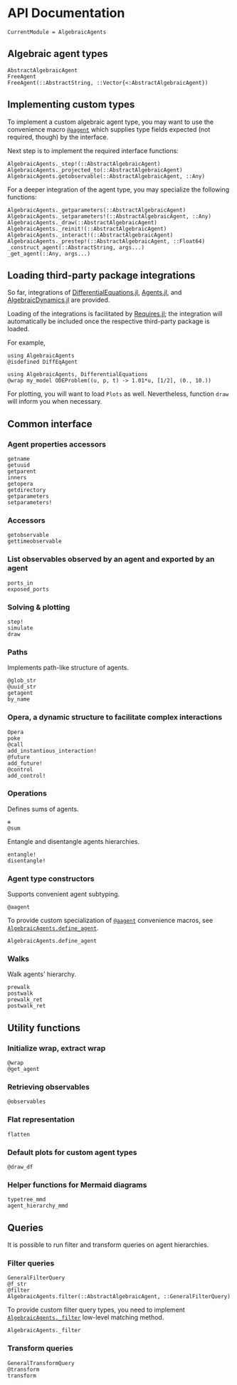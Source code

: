 # API Documentation

```@meta
CurrentModule = AlgebraicAgents
```

## Algebraic agent types

```@docs
AbstractAlgebraicAgent
FreeAgent
FreeAgent(::AbstractString, ::Vector{<:AbstractAlgebraicAgent})
```

## Implementing custom types

To implement a custom algebraic agent type, you may want to use the convenience macro [`@aagent`](@ref) which supplies type fields expected (not required, though) by the interface.

Next step is to implement the required interface functions:

```@docs
AlgebraicAgents._step!(::AbstractAlgebraicAgent)
AlgebraicAgents._projected_to(::AbstractAlgebraicAgent)
AlgebraicAgents.getobservable(::AbstractAlgebraicAgent, ::Any)
```

For a deeper integration of the agent type, you may specialize the following functions:

```@docs
AlgebraicAgents._getparameters(::AbstractAlgebraicAgent)
AlgebraicAgents._setparameters!(::AbstractAlgebraicAgent, ::Any)
AlgebraicAgents._draw(::AbstractAlgebraicAgent)
AlgebraicAgents._reinit!(::AbstractAlgebraicAgent)
AlgebraicAgents._interact!(::AbstractAlgebraicAgent)
AlgebraicAgents._prestep!(::AbstractAlgebraicAgent, ::Float64)
_construct_agent(::AbstractString, args...)
_get_agent(::Any, args...)
```

## Loading third-party package integrations

So far, integrations of [DifferentialEquations.jl](https://github.com/SciML/DifferentialEquations.jl), [Agents.jl](https://github.com/JuliaDynamics/Agents.jl), and [AlgebraicDynamics.jl](https://github.com/AlgebraicJulia/AlgebraicDynamics.jl) are provided.

Loading of the integrations is facilitated by [Requires.jl](https://github.com/JuliaPackaging/Requires.jl); the integration will automatically be included once the respective third-party package is loaded.

For example,

```@example 0
using AlgebraicAgents
@isdefined DiffEqAgent
```

```@example 1
using AlgebraicAgents, DifferentialEquations
@wrap my_model ODEProblem((u, p, t) -> 1.01*u, [1/2], (0., 10.))
```

For plotting, you will want to load `Plots` as well. Nevertheless, function `draw` will inform you when necessary.

## Common interface

### Agent properties accessors

```@docs
getname
getuuid
getparent
inners
getopera
getdirectory
getparameters
setparameters!
```
### Accessors

```@docs
getobservable
gettimeobservable
```

### List observables observed by an agent and exported by an agent
```@docs
ports_in
exposed_ports
```

### Solving & plotting

```@docs
step!
simulate
draw
```

### Paths

Implements path-like structure of agents.

```@docs
@glob_str
@uuid_str
getagent
by_name
```

### Opera, a dynamic structure to facilitate complex interactions

```@docs
Opera
poke
@call
add_instantious_interaction!
@future
add_future!
@control
add_control!
```

### Operations

Defines sums of agents.

```@docs
⊕
@sum
```

Entangle and disentangle agents hierarchies.

```@docs
entangle!
disentangle!
```

### Agent type constructors

Supports convenient agent subtyping.

```@docs
@aagent
```

To provide custom specialization of [`@aagent`](@ref) convenience macros, see [`AlgebraicAgents.define_agent`](@ref).

```@docs
AlgebraicAgents.define_agent
```

### Walks

Walk agents' hierarchy.

```@docs
prewalk
postwalk
prewalk_ret
postwalk_ret
```

## Utility functions

### Initialize wrap, extract wrap

```@docs
@wrap
@get_agent
```

### Retrieving observables

```@docs
@observables
```

### Flat representation

```@docs
flatten
```

### Default plots for custom agent types

```@docs
@draw_df
```

### Helper functions for Mermaid diagrams

```@docs
typetree_mmd
agent_hierarchy_mmd
```

## Queries

It is possible to run filter and transform queries on agent hierarchies.

### Filter queries

```@docs
GeneralFilterQuery
@f_str
@filter
AlgebraicAgents.filter(::AbstractAlgebraicAgent, ::GeneralFilterQuery)
```

To provide custom filter query types, you need to implement [`AlgebraicAgents._filter`](@ref) low-level matching method.

```@docs
AlgebraicAgents._filter
```

### Transform queries

```@docs
GeneralTransformQuery
@transform
transform
```